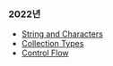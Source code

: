 ### 2022년
- [String and Characters](https://github.com/UMC-PNU-2nd/iOS-study/tree/marr/week2/marr/string_and_characters)
- [Collection Types](https://github.com/UMC-PNU-2nd/iOS-study/tree/marr/week2/marr/collection_types)
- [Control Flow](https://github.com/UMC-PNU-2nd/iOS-study/tree/marr/week2/marr/control_flow)